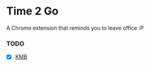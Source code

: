 Time 2 Go
=============
A Chrome extension that reminds you to leave office :P

### TODO
- [x] [KMB](http://search.kmb.hk/kmbwebsite/)
